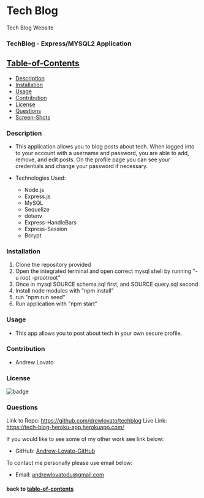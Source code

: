 # Tech Blog

Tech Blog Website

### TechBlog - Express/MYSQL2 Application

## [Table-of-Contents](#table-of-contents)

- [Description](#description)
- [Installation](#installation)
- [Usage](#usage)
- [Contribution](#contribution)
- [License](#license)
- [Questions](#questions)
- [Screen-Shots](#screen-shots)

### Description

- This application allows you to blog posts about tech. When logged into to your account with a username and password, you are able to add, remove, and edit posts. On the profile page you can see your credentials and change your password if necessary.

- Technologies Used:
  - Node.js
  - Express.js
  - MySQL
  - Sequelize
  - dotenv
  - Express-HandleBars
  - Express-Session
  - Bcrypt

### Installation

1. Clone the repository provided
2. Open the integrated terminal and open correct mysql shell by running "-u root -prootroot"
3. Once in mysql SOURCE schema.sql first, and SOURCE query.sql second
4. Install node modules with "npm install"
5. run "npm run seed"
6. Run application with "npm start"

### Usage

- This app allows you to post about tech in your own secure profile.

### Contribution

- Andrew Lovato

### License

![badge](https://img.shields.io/badge/license-MIT-blue)

### Questions

Link to Repo: https://github.com/drewlovato/techblog
Live Link: https://tech-blog-heroku-app.herokuapp.com/

If you would like to see some of my other work see link below:

- GitHub: [Andrew-Lovato-GitHub](https://github.com/drewlovato)

To contact me personally please use email below:

- Email: andrewlovatodu@gmail.com

#### back to [table-of-contents](#table-of-contents)
